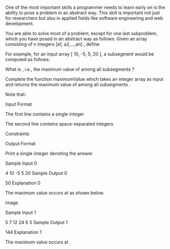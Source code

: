 One of the most important skills a programmer needs to learn early on is the ability to pose a problem in an abstract way. This skill is important not just for researchers but also in applied fields like software engineering and web development.

You are able to solve most of a problem, except for one last subproblem, which you have posed in an abstract way as follows: Given an array consisting of n integers [a1, a2,...,an] , define

For example, for an input array [ 10, -5, 5, 20 ], a subsegment would be computed as follows:

What is , i.e., the maximum value of among all subsegments ?

Complete the function maximumValue which takes an integer array as input and returns the maximum value of among all subsegments .

Note that:

Input Format

The first line contains a single integer

The second line contains space-separated integers

Constraints

Output Format

Print a single integer denoting the answer

Sample Input 0

4
10 -5 5 20
Sample Output 0

50
Explanation 0

The maximum value occurs at as shown below.

image

Sample Input 1

5
7 12 24 6 5
Sample Output 1

144
Explanation 1

The maximum value occurs at .
